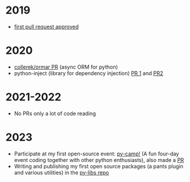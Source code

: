 # 2019
- [first pull request approved](https://github.com/robinhood/faust/pull/415)

# 2020
- [collerek/ormar PR](https://github.com/collerek/ormar/pull/52) (async ORM for python)
- python-inject (library for dependency injection) [PR 1](https://github.com/ivankorobkov/python-inject/pull/71) and [PR2](https://github.com/ivankorobkov/python-inject/pull/72) 

# 2021-2022
- No PRs only a lot of code reading

# 2023
- Participate at my first open-source event: [py-camp!](https://pycamp.es/) (A fun four-day event coding together with other python enthusiasts), also made a [PR](https://github.com/PyCampES/kaggle-rps/pull/2)
- Writing and publishing my first open source packages (a pants plugin and various utilities) in the [py-libs repo](https://github.com/EspenAlbert/py-libs)